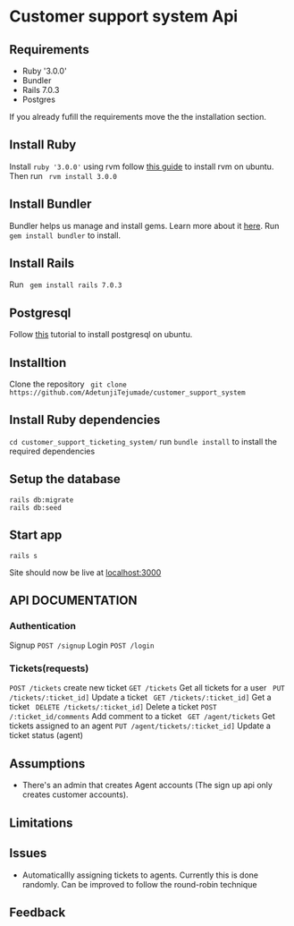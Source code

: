 # Customer support system Api

## Requirements

- Ruby '3.0.0'
- Bundler
- Rails 7.0.3
- Postgres

If you already fufill the requirements move the the installation section.

## Install Ruby
Install ```ruby '3.0.0'``` using rvm follow [this guide](https://www.digitalocean.com/community/tutorials/how-to-install-ruby-on-rails-with-rvm-on-ubuntu-20-04) to install rvm on ubuntu.
Then run ``` rvm install 3.0.0```

## Install Bundler
Bundler helps us manage and install gems. Learn more about it [here](https://github.com/rubygems/bundler).
Run ``` gem install bundler ``` to install.

## Install Rails
Run ``` gem install rails 7.0.3```

## Postgresql
Follow [this](https://www.digitalocean.com/community/tutorials/how-to-install-postgresql-on-ubuntu-20-04-quickstart) tutorial to install postgresql on ubuntu.

## Installtion

Clone the repository
``` git clone https://github.com/AdetunjiTejumade/customer_support_system```

## Install Ruby dependencies
```cd customer_support_ticketing_system/```
run ```bundle install``` to install the required dependencies

## Setup the database

```rails db:create
rails db:migrate
rails db:seed
```


## Start app

``` rails s ```

Site should now be live at [localhost:3000](http://localhost:3000)


## API DOCUMENTATION

### Authentication
Signup
```POST /signup```
Login
```POST /login ```

### Tickets(requests)
``` POST /tickets ``` create new ticket
``` GET /tickets ``` Get all tickets for a user
``` PUT /tickets/:ticket_id]``` Update a ticket
``` GET /tickets/:ticket_id]``` Get a ticket
``` DELETE /tickets/:ticket_id]``` Delete a ticket
``` POST /:ticket_id/comments ``` Add comment to a ticket
``` GET /agent/tickets``` Get tickets assigned to an agent
``` PUT /agent/tickets/:ticket_id] ``` Update a ticket status (agent)

## Assumptions
- There's an admin that creates Agent accounts (The sign up api only creates customer accounts).

## Limitations

## Issues 
- Automaticallly assigning tickets to agents. Currently this is done randomly. Can be improved to follow the round-robin technique 

## Feedback
